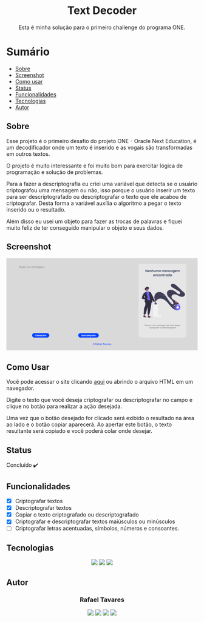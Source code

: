 <h1 align="center">Text Decoder</h1>
<p align="center">Esta é minha solução para o primeiro challenge do programa ONE.</p>

Sumário
===========
<!--ts-->
  * [Sobre](#sobre)
  * [Screenshot](#screenshot)
  * [Como usar](#como-usar)
  * [Status](#status)
  * [Funcionalidades](#funcionalidades)
  * [Tecnologias](#tecnologias)
  * [Autor](#autor)
<!--te-->

Sobre
-----
<p>Esse projeto é o primeiro desafio do projeto ONE - Oracle Next Education, é um decodificador onde um texto é inserido e as vogais são transformadas em outros textos.</p>
<p>O projeto é muito interessante e foi muito bom para exercitar lógica de programação e solução de problemas.</p>
<p>Para a fazer a descriptografia eu criei uma variável que detecta se o usuário criptografou uma mensagem ou não, isso porque o usuário inserir um texto para ser descriptografado ou descriptografar o texto que ele acabou de criptografar. Desta forma a variável auxília o algoritmo a pegar o texto inserido ou o resultado.</p>
<p>Além disso eu usei um objeto para fazer as trocas de palavras e fiquei muito feliz de ter conseguido manipular o objeto e seus dados.</p>

Screenshot
----------
<img alt="screenshot" title="screenshot" src="assets/screenshot/screenshot.png"/>

Como Usar
---------
<p>Você pode acessar o site clicando <a href="https://github.com/rafatavares03/text-decoder">aqui</a> ou abrindo o arquivo HTML em um navegador.</p>
<p>Digite o texto que você deseja criptografar ou descriptografar no campo e clique no botão para realizar a ação desejada.</p>
<p>Uma vez que o botão desejado for clicado será exibido o resultado na área ao lado e o botão copiar aparecerá. Ao apertar este botão, o texto resultante será copiado e você poderá colar onde desejar.</p>

Status
------
Concluído :heavy_check_mark:

Funcionalidades
---------------
- [x] Criptografar textos
- [x] Descriptografar textos
- [X] Copiar o texto criptografado ou descriptografado
- [x] Criptografar e descriptografar textos maiúsculos ou minúsculos
- [ ] Criptografar letras acentuadas, símbolos, números e consoantes.

Tecnologias
-----------
<p align="center">
  <a href="https://html.com/"><img src="https://img.shields.io/badge/html5-%23E34F26.svg?style=for-the-badge&logo=html5&logoColor=white"/></a>
  <a href="https://www.w3.org/Style/CSS/Overview.en.html"><img src="https://img.shields.io/badge/css3-%231572B6.svg?style=for-the-badge&logo=css3&logoColor=white"/></a>
  <a href="https://www.javascript.com/"><img src="https://img.shields.io/badge/javascript-%23323330.svg?style=for-the-badge&logo=javascript&logoColor=%23F7DF1E"/></a>
</p>

Autor
------
<h3 align="center">Rafael Tavares</h3>
<p align="center">
 <a href="https://www.facebook.com/rafael.tavares.39904/"><img src="https://img.shields.io/badge/Facebook-1877F2?style=for-the-badge&logo=facebook&logoColor=white"></img></a>
 <a href="https://www.instagram.com/rafatavares03/"><img src="https://img.shields.io/badge/Instagram-%23E4405F.svg?style=for-the-badge&logo=Instagram&logoColor=white"></img></a>
 <a hrf="https://github.com/rafatavares03"><img src="https://img.shields.io/badge/github-%23121011.svg?style=for-the-badge&logo=github&logoColor=white"></img></a>
  <a hrf="https://www.linkedin.com/in/rafatavares03-dev/"><img src="https://img.shields.io/badge/linktree-1de9b6?style=for-the-badge&logo=linktree&logoColor=white"></img></a>
</p>